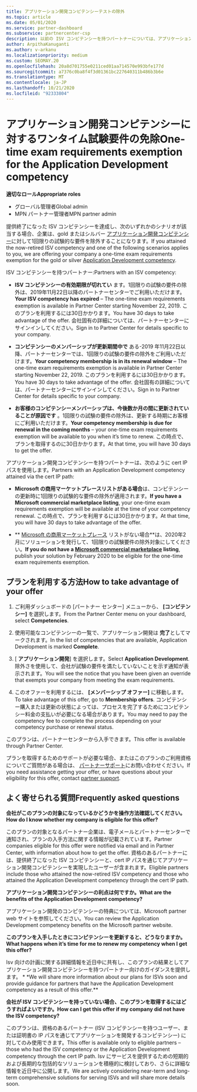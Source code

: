 ```yaml
---
title: アプリケーション開発コンピテンシーテストの除外
ms.topic: article
ms.date: 05/01/2020
ms.service: partner-dashboard
ms.subservice: partnercenter-csp
description: 以前の ISV コンピテンシーを持つパートナーについては、アプリケーション開発コンピテンシーのために1回限りの試験的な要件を取得する方法について説明します。
author: ArpithaKanuganti
ms.author: v-arkanu
ms.localizationpriority: medium
ms.custom: SEOMAY.20
ms.openlocfilehash: 20a8d701755e0211ced01aa714570e993bfe177d
ms.sourcegitcommit: a7376c0ba8f4f3d01361bc227640311b486b3b6e
ms.translationtype: MT
ms.contentlocale: ja-JP
ms.lasthandoff: 10/21/2020
ms.locfileid: "92333804"
---
```

# <a name="one-time-exam-requirements-exemption-for-the-application-development-competency"></a><span data-ttu-id="d37ab-103">アプリケーション開発コンピテンシーに対するワンタイム試験要件の免除</span><span class="sxs-lookup"><span data-stu-id="d37ab-103">One-time exam requirements exemption for the Application Development competency</span></span>

<span data-ttu-id="d37ab-104">**適切なロール**</span><span class="sxs-lookup"><span data-stu-id="d37ab-104">**Appropriate roles**</span></span>

- <span data-ttu-id="d37ab-105">グローバル管理者</span><span class="sxs-lookup"><span data-stu-id="d37ab-105">Global admin</span></span>
- <span data-ttu-id="d37ab-106">MPN パートナー管理者</span><span class="sxs-lookup"><span data-stu-id="d37ab-106">MPN partner admin</span></span>

<span data-ttu-id="d37ab-107">提供終了になった ISV コンピテンシーを達成し、次のいずれかのシナリオが該当する場合、企業は、gold またはシルバー [アプリケーション開発コンピテンシー](https://partner.microsoft.com/membership/application-development-competency)に対して1回限りの試験的な要件を除外することになります。</span><span class="sxs-lookup"><span data-stu-id="d37ab-107">If you attained the now-retired ISV competency and one of the following scenarios applies to you, we are offering your company a one-time exam requirements exemption for the gold or silver [Application Development competency](https://partner.microsoft.com/membership/application-development-competency).</span></span> 

<span data-ttu-id="d37ab-108">ISV コンピテンシーを持つパートナー:</span><span class="sxs-lookup"><span data-stu-id="d37ab-108">Partners with an ISV competency:</span></span>

- <span data-ttu-id="d37ab-109">**ISV コンピテンシーの有効期限が切れてい** ます。1回限りの試験の要件の除外は、2019年11月22日以降のパートナーセンターでご利用いただけます。</span><span class="sxs-lookup"><span data-stu-id="d37ab-109">**Your ISV competency has expired** – The one-time exam requirements exemption is available in Partner Center starting November 22, 2019.</span></span> <span data-ttu-id="d37ab-110">このプランを利用するには30日かかります。</span><span class="sxs-lookup"><span data-stu-id="d37ab-110">You have 30 days to take advantage of the offer.</span></span> <span data-ttu-id="d37ab-111">会社固有の詳細については、パートナーセンターにサインインしてください。</span><span class="sxs-lookup"><span data-stu-id="d37ab-111">Sign in to Partner Center for details specific to your company.</span></span>

- <span data-ttu-id="d37ab-112">**コンピテンシーのメンバーシップが更新期間中で** ある-2019 年11月22日以降、パートナーセンターでは、1回限りの試験の要件の除外をご利用いただけます。</span><span class="sxs-lookup"><span data-stu-id="d37ab-112">**Your competency membership is in its renewal window** – The one-time exam requirements exemption is available in Partner Center starting November 22, 2019.</span></span> <span data-ttu-id="d37ab-113">このプランを利用するには30日かかります。</span><span class="sxs-lookup"><span data-stu-id="d37ab-113">You have 30 days to take advantage of the offer.</span></span> <span data-ttu-id="d37ab-114">会社固有の詳細については、パートナーセンターにサインインしてください。</span><span class="sxs-lookup"><span data-stu-id="d37ab-114">Sign in to Partner Center for details specific to your company.</span></span>

- <span data-ttu-id="d37ab-115">**お客様のコンピテンシーメンバーシップは、今後数か月の間に更新されていることが原因です** 。1回限りの試験の要件の除外は、更新する時期にお客様にご利用いただけます。</span><span class="sxs-lookup"><span data-stu-id="d37ab-115">**Your competency membership is due for renewal in the coming months** – your one-time exam requirements exemption will be available to you when it’s time to renew.</span></span> <span data-ttu-id="d37ab-116">この時点で、プランを取得するのに30日かかります。</span><span class="sxs-lookup"><span data-stu-id="d37ab-116">At that time, you will have 30 days to get the offer.</span></span>

<span data-ttu-id="d37ab-117">アプリケーション開発コンピテンシーを持つパートナーは、次のように cert IP パスを使用します。</span><span class="sxs-lookup"><span data-stu-id="d37ab-117">Partners with an Application Development competency attained via the cert IP path:</span></span>

- <span data-ttu-id="d37ab-118">**Microsoft の商用マーケットプレースリストがある場合**は、コンピテンシーの更新時に1回限りの試験的な要件の除外が適用されます。</span><span class="sxs-lookup"><span data-stu-id="d37ab-118">**If you have a Microsoft commercial marketplace listing**, your one-time exam requirements exemption will be available at the time of your competency renewal.</span></span> <span data-ttu-id="d37ab-119">この時点で、プランを利用するには30日かかります。</span><span class="sxs-lookup"><span data-stu-id="d37ab-119">At that time, you will have 30 days to take advantage of the offer.</span></span>

- <span data-ttu-id="d37ab-120">\*\* [Microsoft の商用マーケットプレース](https://azure.microsoft.com/overview/commercial-marketplace/) リストがない場合\*\*は、2020年2月にソリューションを発行して、1回限りの試験要件の除外対象にしてください。</span><span class="sxs-lookup"><span data-stu-id="d37ab-120">**If you do not have a [Microsoft commercial marketplace](https://azure.microsoft.com/overview/commercial-marketplace/) listing**, publish your solution by February 2020 to be eligible for the one-time exam requirements exemption.</span></span>

## <a name="how-to-take-advantage-of-your-offer"></a><span data-ttu-id="d37ab-121">プランを利用する方法</span><span class="sxs-lookup"><span data-stu-id="d37ab-121">How to take advantage of your offer</span></span>

1. <span data-ttu-id="d37ab-122">ご利用ダッシュボードの [パートナー センター] メニューから、 **[コンピテンシー]** を選択します。</span><span class="sxs-lookup"><span data-stu-id="d37ab-122">From the Partner Center menu on your dashboard, select **Competencies**.</span></span>
2. <span data-ttu-id="d37ab-123">使用可能なコンピテンシーの一覧で、アプリケーション開発は **完了**としてマークされます。</span><span class="sxs-lookup"><span data-stu-id="d37ab-123">In the list of competencies that are available, Application Development is marked **Complete**.</span></span>

3. <span data-ttu-id="d37ab-124">[ **アプリケーション開発**] を選択します。</span><span class="sxs-lookup"><span data-stu-id="d37ab-124">Select **Application Development**.</span></span> <span data-ttu-id="d37ab-125">除外さを使用して、会社が試験の要件を満たしていないことを示す通知が表示されます。</span><span class="sxs-lookup"><span data-stu-id="d37ab-125">You will see the notice that you have been given an override that exempts your company from meeting the exam requirements.</span></span> 

4. <span data-ttu-id="d37ab-126">このオファーを利用するには、 **[メンバーシップ オファー]** に移動します。</span><span class="sxs-lookup"><span data-stu-id="d37ab-126">To take advantage of this offer, go to **Membership offers**.</span></span> <span data-ttu-id="d37ab-127">コンピテンシー購入または更新の状態によっては、プロセスを完了するためにコンピテンシー料金の支払いが必要になる場合があります。</span><span class="sxs-lookup"><span data-stu-id="d37ab-127">You may need to pay the competency fee to complete the process depending on your competency purchase or renewal status.</span></span> 

<span data-ttu-id="d37ab-128">このプランは、パートナーセンターから入手できます。</span><span class="sxs-lookup"><span data-stu-id="d37ab-128">This offer is available through Partner Center.</span></span>

<span data-ttu-id="d37ab-129">プランを取得するためのサポートが必要な場合、またはこのプランのご利用資格についてご質問がある場合は、 [パートナーサポート](https://partner.microsoft.com/Support)にお問い合わせください。</span><span class="sxs-lookup"><span data-stu-id="d37ab-129">If you need assistance getting your offer, or have questions about your eligibility for this offer, contact [partner support](https://partner.microsoft.com/Support).</span></span> 

## <a name="frequently-asked-questions"></a><span data-ttu-id="d37ab-130">よく寄せられる質問</span><span class="sxs-lookup"><span data-stu-id="d37ab-130">Frequently asked questions</span></span>

<span data-ttu-id="d37ab-131">**会社がこのプランの対象になっているかどうかを操作方法確認してください。**</span><span class="sxs-lookup"><span data-stu-id="d37ab-131">**How do I know whether my company is eligible for this offer?**</span></span>

<span data-ttu-id="d37ab-132">このプランの対象となるパートナー企業は、電子メールとパートナーセンターで通知され、プランの入手方法に関する情報が記載されています。</span><span class="sxs-lookup"><span data-stu-id="d37ab-132">Partner companies eligible for this offer were notified via email and in Partner Center, with information about how to get the offer.</span></span> <span data-ttu-id="d37ab-133">資格のあるパートナーには、提供終了になった ISV コンピテンシーと、cert IP パスを通じてアプリケーション開発コンピテンシーを実現したユーザーが含まれます。</span><span class="sxs-lookup"><span data-stu-id="d37ab-133">Eligible partners include those who attained the now-retired ISV competency and those who attained the Application Development competency through the cert IP path.</span></span> 

<span data-ttu-id="d37ab-134">**アプリケーション開発コンピテンシーの利点は何ですか。**</span><span class="sxs-lookup"><span data-stu-id="d37ab-134">**What are the benefits of the Application Development competency?**</span></span>

<span data-ttu-id="d37ab-135">アプリケーション開発のコンピテンシーの特典については、Microsoft partner web サイトを参照してください。</span><span class="sxs-lookup"><span data-stu-id="d37ab-135">You can review the Application Development competency benefits on the Microsoft partner website.</span></span> 

<span data-ttu-id="d37ab-136">**このプランを入手したときにコンピテンシーを更新すると、どうなりますか。**</span><span class="sxs-lookup"><span data-stu-id="d37ab-136">**What happens when it’s time for me to renew my competency when I get this offer?**</span></span> 

<span data-ttu-id="d37ab-137">Isv 向けの計画に関する詳細情報を近日中に共有し、このプランの結果としてアプリケーション開発コンピテンシーを持つパートナー向けのガイダンスを提供します。 \* \*</span><span class="sxs-lookup"><span data-stu-id="d37ab-137">We will share more information about our plans for ISVs soon and provide guidance for partners that have the Application Development competency as a result of this offer.\*\*</span></span>  

<span data-ttu-id="d37ab-138">**会社が ISV コンピテンシーを持っていない場合、このプランを取得するにはどうすればよいですか。**</span><span class="sxs-lookup"><span data-stu-id="d37ab-138">**How can I get this offer if my company did not have the ISV competency?**</span></span>

<span data-ttu-id="d37ab-139">このプランは、資格のあるパートナー (ISV コンピテンシーを持つユーザー、または証明書の IP パスを通じてアプリケーションを開発するコンピテンシー) に対してのみ使用できます。</span><span class="sxs-lookup"><span data-stu-id="d37ab-139">This offer is available only to eligible partners – those who had the ISV competency or the Application Development competency through the cert IP path.</span></span> <span data-ttu-id="d37ab-140">Isv にサービスを提供するための短期的および長期的な包括的なソリューションを積極的に検討しており、さらに詳細な情報を近日中に公開します。</span><span class="sxs-lookup"><span data-stu-id="d37ab-140">We are actively considering near-term and long-term comprehensive solutions for serving ISVs and will share more details soon.</span></span> 


